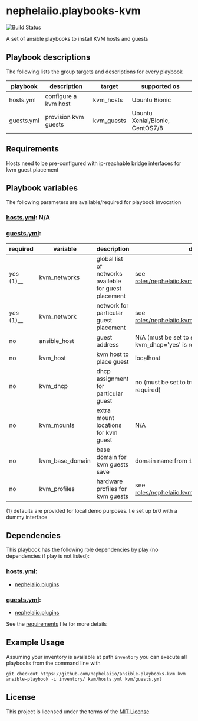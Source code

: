 # nephelaiio.playbooks-kvm

[![Build Status](https://travis-ci.org/nephelaiio/ansible-playbooks-kvm.svg?branch=master)](https://travis-ci.org/nephelaiio/ansible-playbooks-kvm)

A set of ansible playbooks to install KVM hosts and guests

## Playbook descriptions

The following lists the group targets and descriptions for every playbook

| playbook   | description          | target     | supported os                    |
| ---        | ---                  | ---        | ---                             |
| hosts.yml  | configure a kvm host | kvm_hosts  | Ubuntu Bionic                   |
| guests.yml | provision kvm guests | kvm_guests | Ubuntu Xenial/Bionic, CentOS7/8 |

## Requirements

Hosts need to be pre-configured with ip-reachable bridge interfaces for kvm guest placement

## Playbook variables

The following parameters are available/required for playbook invocation

### [hosts.yml](hosts.yml): N/A

### [guests.yml](guests.yml):

| required    | variable        | description                                           | default                                                                                          |
| ---         | ---             | ---                                                   | ---                                                                                              |
| *yes* (1)__ | kvm_networks    | global list of networks availeble for guest placement | see [roles/nephelaiio.kvm_guest/defaults/main.yml](roles/nephelaiio.kvm_guest/defaults/main.yml) |
| *yes* (1)__ | kvm_network     | network for particular guest placement                | see [roles/nephelaiio.kvm_guest/defaults/main.yml](roles/nephelaiio.kvm_guest/defaults/main.yml) |
| no          | ansible_host    | guest address                                         | N/A (must be set to static ip or kvm_dhcp='yes' is required)                                     |
| no          | kvm_host        | kvm host to place guest                               | localhost                                                                                        |
| no          | kvm_dhcp        | dhcp assignment for particular guest                  | no (must be set to true or ansible_host=<static ip> is required)                                 |
| no          | kvm_mounts      | extra mount locations for kvm guest                   | N/A                                                                                             |
| no          | kvm_base_domain | base domain for kvm guests save                       | domain name from `inventory_hostname`                                                            |
| no          | kvm_profiles    | hardware profiles for kvm guests                      | see [roles/nephelaiio.kvm_guest/defaults/main.yml](roles/nephelaiio.kvm_guest/defaults/main.yml) |

(1) defaults are provided for local demo purposes. I.e set up br0 with a dummy interface

## Dependencies

This playbook has the following role dependencies by play (no dependencies if play is not listed):

### [hosts.yml](hosts.yml):
* [nephelaiio.plugins](https://galaxy.ansible.com/nephelaiio/plugins)

### [guests.yml](guests.yml):
* [nephelaiio.plugins](https://galaxy.ansible.com/nephelaiio/plugins)

See the [requirements](roles/requirements.yml) file for more details

## Example Usage

Assuming your inventory is available at path ``inventory`` you can execute all playbooks from the command line with

```
git checkout https://github.com/nephelaiio/ansible-playbooks-kvm kvm
ansible-playbook -i inventory/ kvm/hosts.yml kvm/guests.yml
```

## License

This project is licensed under the terms of the [MIT License](/LICENSE)

